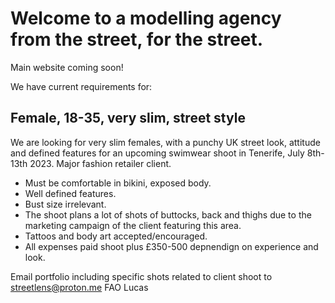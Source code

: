 # Welcome to a modelling agency from the street, for the street.

Main website coming soon!

We have current requirements for:

## Female, 18-35, very slim, street style

We are looking for very slim females, with a punchy UK street look, attitude and defined features for an upcoming swimwear shoot in Tenerife, July 8th-13th 2023. Major fashion retailer client.

- Must be comfortable in bikini, exposed body.
- Well defined features.
- Bust size irrelevant.
- The shoot plans a lot of shots of buttocks, back and thighs due to the marketing campaign of the client featuring this area.
- Tattoos and body art accepted/encouraged.
- All expenses paid shoot plus £350-500 depnendign on experience and look.

Email portfolio including specific shots related to client shoot to streetlens@proton.me FAO Lucas











